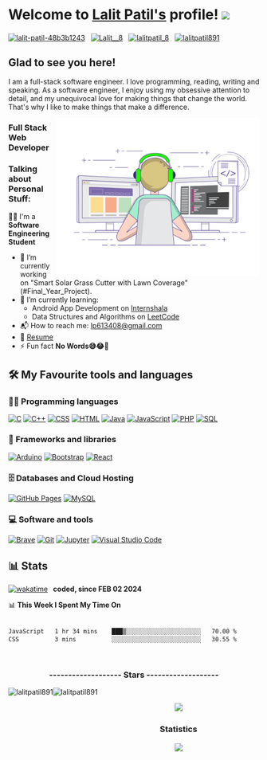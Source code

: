 <!---img src="https://raw.githubusercontent.com/BEPb/BEPb/5c63fa170d1cbbb0b1974f05a3dbe6aca3f5b7f3/assets/Bottom_up.svg" width="100%" /----->
# Welcome to [Lalit Patil's](https://github.com/lalitpatil891) profile! <a href="https://github.com/lalitpatil891"><img src="https://media.giphy.com/media/hvRJCLFzcasrR4ia7z/giphy.gif" width="25px"></a>
<a href="https://linkedin.com/in/lalit-patil-48b3b1243" target="_blank"><img align="center" src="https://raw.githubusercontent.com/rahuldkjain/github-profile-readme-generator/master/src/images/icons/Social/linked-in-alt.svg" alt="lalit-patil-48b3b1243" height="30" width="40" /></a>
&nbsp;
<a href="https://twitter.com/Lalit__8" target="_blank"><img align="center" src="https://raw.githubusercontent.com/rahuldkjain/github-profile-readme-generator/master/src/images/icons/Social/twitter.svg" alt="Lalit__8" height="30" width="40" /></a>
&nbsp;
<a href="https://instagram.com/lalitpatil_8" target="_blank"><img align="center" src="https://raw.githubusercontent.com/rahuldkjain/github-profile-readme-generator/master/src/images/icons/Social/instagram.svg" alt="lalitpatil_8" height="30" width="40" /></a>
&nbsp;
<a href="https://fb.com/lalitpatil891" target="_blank"><img align="center" src="https://raw.githubusercontent.com/rahuldkjain/github-profile-readme-generator/master/src/images/icons/Social/facebook.svg" alt="lalitpatil891" height="30" width="40" /></a>
&nbsp;

## Glad to see you here! &nbsp; 

I am a full-stack software engineer. I love programming, reading, writing and speaking.
As a software engineer, I enjoy using my obsessive attention to detail, and my unequivocal love for making things that change the world.
That's why I like to make things that make a difference.

<img align="right" alt="GIF" src="https://github.com/AswinBarath/AswinBarath/blob/master/coding.gif?raw=true" width="408" height="318" />

<h3 align="left">Full Stack Web Developer</h3>

### Talking about Personal Stuff:
  👨‍🎓 I'm a **Software Engineering Student**
- 🔭 I’m currently working on "Smart Solar Grass Cutter with Lawn Coverage" (#Final_Year_Project).
- 🌱 I’m currently learning:
    - Android App Development on [Internshala](https://trainings.internshala.com/android-course/?tracking_source=trainings-dropdown-programming) 
    - Data Structures and Algorithms on [LeetCode](https://leetcode.com/lalitpatil_8/)
- 📬 How to reach me: [lp613408@gmail.com](mailto:lp613408@gmail.com)
- 📝 [Resume](https://drive.google.com/drive/u/0/folders/1ByA_QaUhUdGojqBcY-P8VKv3f5d3pSbx?q=parent:1ByA_QaUhUdGojqBcY-P8VKv3f5d3pSbx)
- ⚡ Fun fact **No Words😅😂🤣**
  
## 🛠️ My Favourite tools and languages

### 👨‍💻 Programming languages
<p>
    <a href="#"><img alt="C" src="https://custom-icon-badges.herokuapp.com/badge/C-03599C.svg?logo=c-in-hexagon&logoColor=white"></a>
    <a href="#"><img alt="C++" src="https://custom-icon-badges.herokuapp.com/badge/C++-9C033A.svg?logo=cpp2&logoColor=white"></a>
    <a href="#"><img alt="CSS" src="https://img.shields.io/badge/CSS-1572B6.svg?logo=css3&logoColor=white"></a>
    <a href="#"><img alt="HTML" src="https://img.shields.io/badge/HTML-E34F26.svg?logo=html5&logoColor=white"></a>
    <a href="#"><img alt="Java" src="https://img.shields.io/badge/Java-007396.svg?logo=java&logoColor=white"></a>
    <a href="#"><img alt="JavaScript" src="https://img.shields.io/badge/JavaScript-F7DF1E.svg?logo=javascript&logoColor=black"></a>
    <a href="#"><img alt="PHP" src="https://img.shields.io/badge/PHP-777BB4.svg?logo=php&logoColor=white"></a>
    <a href="#"><img alt="SQL" src="https://custom-icon-badges.herokuapp.com/badge/SQL-025E8C.svg?logo=database&logoColor=white"></a>
</p>

### 🧰 Frameworks and libraries
<p>
    <a href="#"><img alt="Arduino" src="https://img.shields.io/badge/-Arduino-00979D?logo=Arduino&logoColor=white"></a>
    <a href="#"><img alt="Bootstrap" src="https://img.shields.io/badge/Bootstrap-7952B3.svg?logo=bootstrap&logoColor=white"></a>
    <a href="#"><img alt="React" src="https://img.shields.io/badge/React-20232a.svg?logo=react&logoColor=%2361DAFB"></a>
</p>

### 🗄️ Databases and Cloud Hosting
<p>
    <a href="#"><img alt="GitHub Pages" src="https://img.shields.io/badge/GitHub%20Pages-327FC7.svg?logo=github&logoColor=white"></a>
    <a href="#"><img alt="MySQL" src="https://img.shields.io/badge/MySQL-00f.svg?logo=mysql&logoColor=white"></a>
</p>

### 💻 Software and tools
<p>
    <a href="#"><img alt="Brave" src="https://img.shields.io/badge/-Brave-FB542B?logo=brave&logoColor=white"></a>
    <a href="#"><img alt="Git" src="https://img.shields.io/badge/Git-F05033.svg?logo=git&logoColor=white"></a>
    <a href="#"><img alt="Jupyter" src="https://img.shields.io/badge/Jupyter-F37626.svg?logo=Jupyter&logoColor=white"></a>
    <a href="#"><img alt="Visual Studio Code" src="https://img.shields.io/badge/Visual%20Studio%20Code-0078d7.svg?logo=visual-studio-code&logoColor=white"></a>
</p>

## 📊 Stats
[![wakatime](https://wakatime.com/badge/user/018db10d-ffa2-442f-8d5f-13e55623110b.svg)](https://wakatime.com/@018db10d-ffa2-442f-8d5f-13e55623110b) <b>&nbsp; coded, since FEB 02 2024</b>

📊 <b>This Week I Spent My Time On</b>

<!--START_SECTION:waka-->
```text

JavaScript   1 hr 34 mins    ███▒░░░░░░░░░░░░░░░░░░░░░   70.00 % 
CSS          3 mins          ░░░░░░░░░░░░░░░░░░░░░░░░░   30.55 % 

```
<!--END_SECTION:waka-->

<br/>
</details>
<div align="center">
<h3 align="center">------------------- Stars -------------------</h3>
<img align="left" height="180em" src="https://github-readme-stats.vercel.app/api/top-langs/?username=lalitpatil891&langs_count=8&theme=dark" alt=lalitpatil891 />
<p>&nbsp;<img align="left" height="180em" src="https://github-readme-stats.vercel.app/api?username=lalitpatil891&show_icons=true&locale=en&theme=dark" alt="lalitpatil891" /></p>
<!---p<img align="left" height="180em" src="https://github-readme-streak-stats.herokuapp.com/?user=lalitpatil891&theme=dark" alt="lalitpatil891" />/p--->
  
<img src="https://user-images.githubusercontent.com/73097560/115834477-dbab4500-a447-11eb-908a-139a6edaec5c.gif"><h3 align="center">Statistics</h3>
<a href="https://github.com/lalitpatil891">
<img align="center" src="http://github-profile-summary-cards.vercel.app/api/cards/profile-details?username=lalitpatil891&theme=algolia" height="180em" />
</div>

